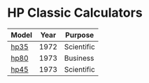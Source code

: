 # HP Classic Calculators

Model | Year | Purpose
---|---|--
[hp35](http://veniamin-ilmer.github.io/hp35) | 1972 | Scientific
[hp80](http://veniamin-ilmer.github.io/hp80) | 1973 | Business
[hp45](http://veniamin-ilmer.github.io/hp45) | 1973 | Scientific
